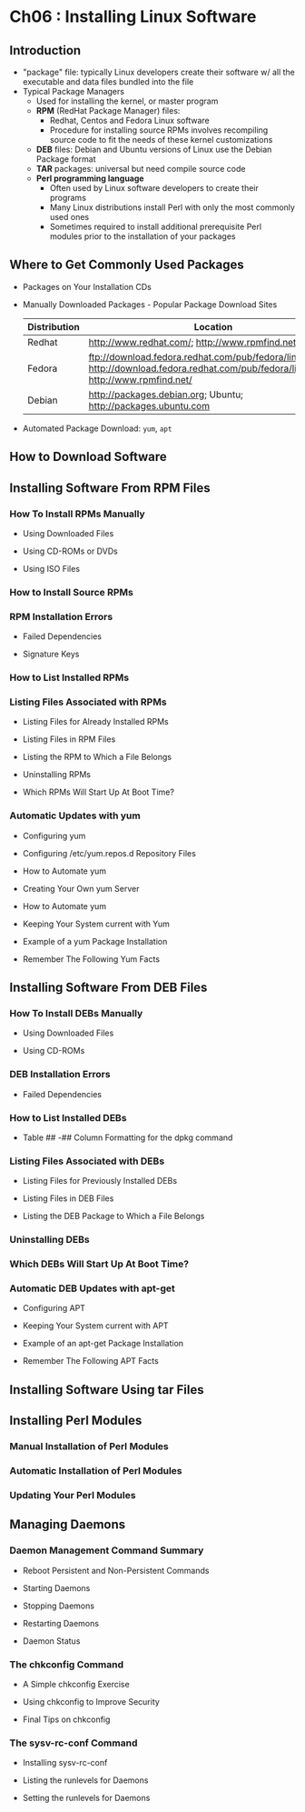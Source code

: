 # Ch06 : Installing Linux Software

## Introduction

+ "package" file: typically Linux developers create their software w/ all the executable and data files bundled into the file
+ Typical Package Managers
    + Used for installing the kernel, or master program
    + __RPM__ (RedHat Package Manager) files:
        + Redhat, Centos and Fedora Linux software
        + Procedure for installing source RPMs involves recompiling source code to fit the needs of these kernel customizations
    + __DEB__ files: Debian and Ubuntu versions of Linux use the Debian Package format
    + __TAR__ packages: universal but need compile source code
    + __Perl programming language__
        + Often used by Linux software developers to create their programs
        + Many Linux distributions install Perl with only the most commonly used ones
        + Sometimes required to install additional prerequisite Perl modules prior to the installation of your packages

## Where to Get Commonly Used Packages

+ Packages on Your Installation CDs
+ Manually Downloaded Packages - Popular Package Download Sites

    | Distribution | Location |
    |--------------|----------|
    | Redhat | http://www.redhat.com/; http://www.rpmfind.net/ |
    | Fedora | ftp://download.fedora.redhat.com/pub/fedora/linux/core/; http://download.fedora.redhat.com/pub/fedora/linux/core/ http://www.rpmfind.net/ |
    | Debian | http://packages.debian.org; Ubuntu; http://packages.ubuntu.com |

+ Automated Package Download: `yum`, `apt`

## How to Download Software

## Installing Software From RPM Files

### How To Install RPMs Manually

+ Using Downloaded Files

+ Using CD-ROMs or DVDs

+ Using ISO Files

### How to Install Source RPMs

### RPM Installation Errors

+ Failed Dependencies

+ Signature Keys

### How to List Installed RPMs

### Listing Files Associated with RPMs

+ Listing Files for Already Installed RPMs

+ Listing Files in RPM Files

+ Listing the RPM to Which a File Belongs

+ Uninstalling RPMs

+ Which RPMs Will Start Up At Boot Time?

### Automatic Updates with yum

+ Configuring yum

+ Configuring /etc/yum.repos.d Repository Files

+ How to Automate yum

+ Creating Your Own yum Server

+ How to Automate yum

+ Keeping Your System current with Yum

+ Example of a yum Package Installation

+ Remember The Following Yum Facts

## Installing Software From DEB Files

### How To Install DEBs Manually

+ Using Downloaded Files

+ Using CD-ROMs

### DEB Installation Errors

+ Failed Dependencies

### How to List Installed DEBs

+ Table ## -##  Column Formatting for the dpkg command

### Listing Files Associated with DEBs

+ Listing Files for Previously Installed DEBs

+ Listing Files in DEB Files

+ Listing the DEB Package to Which a File Belongs

### Uninstalling DEBs

### Which DEBs Will Start Up At Boot Time?

### Automatic DEB Updates with apt-get

+ Configuring APT

+ Keeping Your System current with APT

+ Example of an apt-get Package Installation

+ Remember The Following APT Facts

## Installing Software Using tar Files

## Installing Perl Modules

### Manual Installation of Perl Modules

### Automatic Installation of Perl Modules

### Updating Your Perl Modules

## Managing Daemons

### Daemon Management Command Summary

+ Reboot Persistent and Non-Persistent Commands

+ Starting Daemons

+ Stopping Daemons

+ Restarting Daemons

+ Daemon Status

### The chkconfig Command

+ A Simple chkconfig Exercise

+ Using chkconfig to Improve Security

+ Final Tips on chkconfig

### The sysv-rc-conf Command

+ Installing sysv-rc-conf

+ Listing the runlevels for Daemons

+ Setting the runlevels for Daemons
